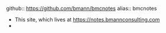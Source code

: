 github:: https://github.com/bmann/bmcnotes
alias:: bmcnotes

- This site, which lives at https://notes.bmannconsulting.com
-